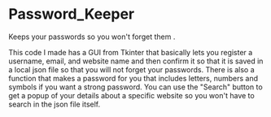 # Password_Keeper
Keeps your passwords so you won't forget them .

This code I made has a GUI from Tkinter that basically lets you register a username, email, and website name and then confirm it so that it is saved in a local json file so that you will not forget your passwords. There is also a function that makes a password for you that includes letters, numbers and symbols if you want a strong password.
You can use the "Search" button to get a popup of your details about a specific website so you won't have to search in the json file itself.



